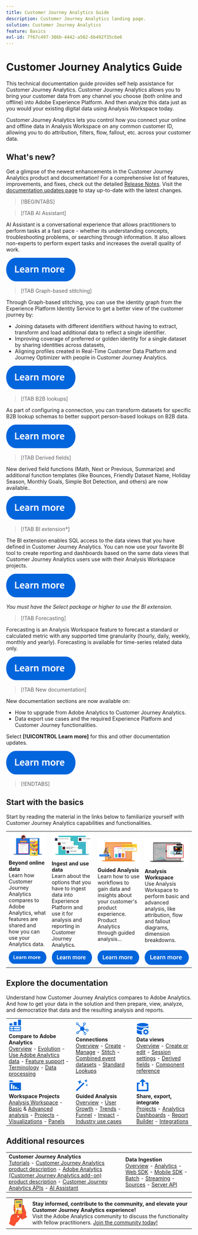 ```yaml
---
title: Customer Journey Analytics Guide
description: Customer Journey Analytics landing page.
solution: Customer Journey Analytics
feature: Basics
exl-id: 7f67c497-386b-4442-a502-6b492f35c6e6
---
```

# Customer Journey Analytics Guide

This technical documentation guide provides self help assistance for Customer Journey Analytics. Customer Journey Analytics allows you to bring your customer data from any channel you choose (both online and offline) into Adobe Experience Platform. And then analyze this data just as you would your existing digital data using Analysis Workspace today.

Customer Journey Analytics lets you control how you connect your online and offline data in Analysis Workspace on any common customer ID, allowing you to do attribution, filters, flow, fallout, etc. across your customer data.

## What's new?

Get a glimpse of the newest enhancements in the Customer Journey Analytics product and documentation! For a comprehensive list of features, improvements, and fixes, check out the detailed [Release Notes](../release-notes/latest.md). Visit the [documentation updates page](../release-notes/doc-changes.md) to stay up-to-date with the latest changes.

>[!BEGINTABS]

>[!TAB AI Assistant] 

AI Assistant is a conversational experience that allows practitioners to perform tasks at a fast pace - whether its understanding concepts, troubleshooting problems, or searching through information. It also allows non-experts to perform expert tasks and increases the overall quality of work.

[![image](assets/learn-more-button.svg)](/help/ai-assistant.md)

>[!TAB Graph-based stitching] 

Through Graph-based stitching, you can use the identity graph from the Experience Platform Identity Service to get a better view of the customer journey by: <ul><li>Joining datasets with different identifiers without having to extract, transform and load additional data to reflect a single identifier.</li> <li>Improving coverage of preferred or golden identity for a single dataset by sharing identities across datasets,</li><li>Aligning profiles created in Real-Time Customer Data Platform and Journey Optimizer with people in Customer Journey Analytics.</li></ul>

[![image](assets/learn-more-button.svg)](/help/stitching/overview.md#graph-based-stitching)

>[!TAB B2B lookups] 

As part of configuring a connection, you can transform datasets for specific B2B lookup schemas to better support person-based lookups on B2B data.

[![image](assets/learn-more-button.svg)](/help/connections/transform-datasets-b2b-lookups.md)

>[!TAB Derived fields] 

New derived field functions (Math, Next or Previous, Summarize) and additional function templates (like Bounces, Friendly Dataset Name, Holiday Season, Monthly Goals, Simple Bot Detection, and others) are now available.. 

[![image](assets/learn-more-button.svg)](/help/data-views/derived-fields/derived-fields.md)

>[!TAB BI extension*] 

The BI extension enables SQL access to the data views that you have defined in Customer Journey Analytics. You can now use your favorite BI tool to create reporting and dashboards based on the same data views that Customer Journey Analytics users use with their Analysis Workspace projects.

[![image](assets/learn-more-button.svg)](/help/data-views/bi-extension.md)

*_You must have the Select package or higher to use the BI extension._*


<!--
>[!TAB Improved Audience Publising] 

Audiences that are published from Customer Journey Analytics are now available in the new **Audiences** section in Adobe Experience Platform. Audiences are now available in Experience Platform seconds after they are published from Customer Journey Analytics. Improved sorting and filter options in Experience Platform for Customer Journey Analytics audiences. 

[![image](assets/learn-more-button.svg)](/help/components/audiences/publish.md)

-->

>[!TAB Forecasting] 

Forecasting is an Analysis Workspace feature to forecast a standard or calculated metric with any supported time granularity (hourly, daily, weekly, monthly and yearly). Forecasting is available for time-series related data only.

[![image](assets/learn-more-button.svg)](/help/analysis-workspace/c-forecast/forecasting.md)

>[!TAB New documentation] 

New documentation sections are now available on:<ul><li>How to upgrade from Adobe Analytics to Customer Journey Analytics.</li><li>Data export use cases and the required Experience Platform and Customer Journey functionalities. </li></ul>Select **[!UICONTROL Learn more]** for this and other documentation updates.

[![image](assets/learn-more-button.svg)](/help/release-notes/doc-changes.md)

>[!ENDTABS]

## Start with the basics

Start by reading the material in the links below to familiarize yourself with Customer Journey Analytics capabilities and functionalities.

<table style="table-layout:fixed">
  <tr style="border: 0;">
    <td>
    <a href="/help/getting-started/aa-vs-cja/overview.md"><img src="./assets/aa-vs-cja.png"></a>
    <div><strong>Beyond online data</strong><br/>Learn how Customer Journey Analytics compares to Adobe Analytics, what features are shared and how you can use your Analytics data.</div>
    </td>
    <td>
    <a href="/help/data-ingestion/data-ingestion.md"><img src="./assets/data-ingestion.png"></a>
    <div><strong>Ingest and use data</strong><br/>Learn about the options that you have to ingest data into Experience Platform and use it for analysis and reporting in Customer Journey Analytics.</div>
    </td>
    <td>
    <a href="/help/guided-analysis/overview.md"><img src="./assets/product-analytics.png"></a>
    <div><strong>Guided Analysis</strong><br/>Learn how to use workflows to gain data and insights about your customer's product experience. Product Analytics through guided analysis…
    </div>
    </td>
    <td>
    <a href="/help/analysis-workspace/home.md"><img src="./assets/workspace.png"></a>
    <div><strong>Analysis Workspace</strong><br/>Use Analysis Workspace to perform basic and advanced analysis, like attribution, flow and fallout diagrams, dimension breakdowns.</div>
    </td>
  </tr>
  <tr style="border: 0;">
    <td align="center"><a href="/help/getting-started/aa-vs-cja/overview.md"><img src="./assets/learn-more-button.svg"></a></td>
    <td align="center"><a href="/help/data-ingestion/data-ingestion.md"><img src="./assets/learn-more-button.svg"></a></td>
    <td align="center"><a href="/help/guided-analysis/overview.md"><img src="./assets/learn-more-button.svg"></a></td>
    <td align="center"><a href="/help/analysis-workspace/home.md"><img src="./assets/learn-more-button.svg"></a></td>
    </tr>
</table>


## Explore the documentation

Understand how Customer Journey Analytics compares to Adobe Analytics. And how to get your data in the solution and then prepare, view, analyze, and democratize that data and the resulting analysis and reports.

<table style="table-layout:fixed">
  <tr style="border: 0;">
    <td>
      <img src="./assets/analytics.svg" width="35px"><br/>
      <strong>Compare to Adobe Analytics</strong><br/><a href="/help/getting-started/aa-vs-cja/overview.md">Overview</a> - <a href="/help/getting-started/aa-to-cja.md">Evolution</a> - <a href="/help/getting-started/aa-vs-cja/aa-data-in-cja.md">Use Adobe Analytics data</a> - <a href="/help/getting-started/aa-vs-cja/cja-aa.md">Feature support</a> - <a href="/help/getting-started/aa-vs-cja/terminology.md">Terminology</a> - <a href="/help/getting-started/aa-vs-cja/data-processing-comparisons.md">Data processing</a>
    </td>
    <td>
      <img src="./assets/connections.svg" width="35px"><br/>
      <strong>Connections</strong><br/><a href="/help/connections/overview.md">Overview</a> - <a href="/help/connections/create-connection.md">Create</a> - <a href="/help/connections/manage-connections.md">Manage</a> - <a href="/help/stitching/overview.md">Stitch</a> - <a href="/help/connections/combined-dataset.md">Combined event datasets</a> - <a href="/help/connections/standard-lookups.md">Standard Lookups</a>
    </td>
     <td>
      <img src="./assets/dataviews.svg" width="35px"><br/>
      <strong>Data views</strong><br/><a href="/help/data-views/data-views.md">Overview</a> - <a href="/help/data-views/create-dataview.md">Create or edit</a> - <a href="/help/data-views/session-settings.md">Session settings</a> - <a href="/help/data-views/derived-fields/derived-fields.md">Derived fields</a> - <a href="/help/data-views/component-reference.md">Component reference</a>
    </td>
    
  </tr>
  <tr style="border: 0;">
    <td>
      <img src="./assets/workspace.svg" width="35px"><br/>
      <strong>Workspace Projects</strong><br/><a href="/help/analysis-workspace/home.md">Analysis Workspace</a> - <a href="/help/analysis-workspace/perform-basic-analysis.md">Basic</a> & <a href="/help/analysis-workspace/perform-adv-analysis.md">Advanced analysis</a> - <a href="/help/analysis-workspace/build-workspace-project/freeform-overview.md">Projects</a> - <a href="/help/analysis-workspace/visualizations/freeform-analysis-visualizations.md">Visualizations</a> - <a href="/help/analysis-workspace/c-panels/freeform-panel.md">Panels</a>
    </td>
    <td>
      <img src="./assets/guided-analysis.svg" width="35px"><br/>
      <strong>Guided Analysis</strong><br/><a href="/help/guided-analysis/overview.md">Overview</a> - <a href="/help/guided-analysis/types/active.md">User Growth</a> - <a href="/help/guided-analysis/types/usage.md">Trends</a> - <a href="/help/guided-analysis/types/friction.md">Funnel</a> - <a href="/help/guided-analysis/types/release.md">Impact</a> - <a href="/help/guided-analysis/industry-use-cases.md">Industry use cases</a>
    </td>
    <td>
      <img src="./assets/share.svg" width="35px"><br/>
      <strong>Share, export, integrate</strong><br/><a href="/help/analysis-workspace/curate-share/share-projects.md">Projects</a> - <a href="/help/mobile-app/home.md">Analytics Dashboards</a> - <a href="/help/report-builder/report-buider-overview.md">Report Builder</a>  - <a href="/help/integrations/overview.md">Integrations</a>
    </td>
  </tr>
</table> 

## Additional resources

<table style="table-layout:fixed"><tr style="border: 0;">
<td><strong>Customer Journey Analytics</strong><br/>
<a href="https://experienceleague.adobe.com/en/docs/customer-journey-analytics-learn/tutorials/overview" target="_blank">Tutorials</a> - <a href="https://helpx.adobe.com/legal/product-descriptions/customer-journey-analytics.html" target="_blank">Customer Journey Analytics product description</a> - <a href="https://helpx.adobe.com/legal/product-descriptions/adobe-analytics-addon-customer-journey-analytics.html" target="_blank">Adobe Analytics (Customer Journey Analytics add-on) product description</a> - <a href="https://developer.adobe.com/cja-apis/docs/" target="_blank">Customer Journey Analytics APIs</a> - <a href="/help/ai-assistant.md">AI Assistant</a>
</td>
<td><strong>Data Ingestion</strong><br/><a href="/help/data-ingestion/data-ingestion.md">Overview</a> - <a href="/help/data-ingestion/analytics.md">Analytics</a> - <a href="/help/data-ingestion/aepwebsdk.md">Web SDK</a> - <a href="/help/data-ingestion/aepmobilesdk.md">Mobile SDK</a> - <a href="/help/data-ingestion/batch.md">Batch</a> - <a href="/help/data-ingestion/streaming.md">Streaming</a> - <a href="/help/data-ingestion/sources.md">Sources</a> - <a href="/help/data-ingestion/serverapi.md">Server API</a>
</td>
</tr>
</table>


<table style="table-layout:auto" class="tablelayout-is-fixed"><tbody><tr style="border: 0;"><td><img src="./assets/newsletter.png"></td><td>
<b>Stay informed, contribute to the community, and elevate your Customer Journey Analytics experience!</b><br>Visit the Adobe Analytics community to discuss the functionality with fellow practitioners. <a href="https://experienceleaguecommunities.adobe.com/t5/adobe-analytics/ct-p/adobe-analytics-community">Join the community today!</a></td></tr></tbody></table>
